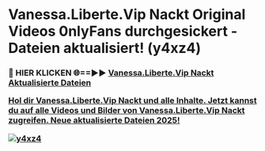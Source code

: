 # Vanessa.Liberte.Vip Nackt Original Videos 0nlyFans durchgesickert - Dateien aktualisiert! (y4xz4)

<h3>🔴 HIER KLICKEN 🌐==►► <a href="https://tinyurl.com/h6vf6nb8" rel="nofollow">Vanessa.Liberte.Vip Nackt Aktualisierte Dateien

Hol dir Vanessa.Liberte.Vip Nackt und alle Inhalte. Jetzt kannst du auf alle Videos und Bilder von Vanessa.Liberte.Vip Nackt zugreifen. Neue aktualisierte Dateien 2025!

[![y4xz4](https://i.imgur.com/sD4kR3V.gif)](https://tinyurl.com/h6vf6nb8)
